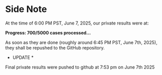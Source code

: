 # Side Note

At the time of 6:00 PM PST, June 7, 2025, our private results were at:

**Progress: 700/5000 cases processed...**

As soon as they are done (roughly around 6:45 PM PST, June 7th, 2025), they shall be repushed to the GitHub repository.

* UPDATE *

Final private results were pushed to github at 7:53 pm on June 7th 2025